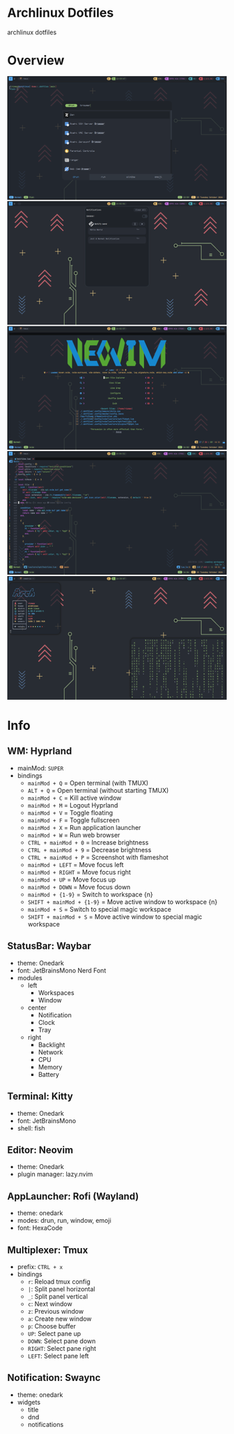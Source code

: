 # Archlinux Dotfiles
archlinux dotfiles

# Overview
![Overview 1](https://github.com/Rizwanelansyah/.dotfiles/blob/main/overview/1.png?raw=true)
![Overview 2](https://github.com/Rizwanelansyah/.dotfiles/blob/main/overview/2.png?raw=true)
![Overview 3](https://github.com/Rizwanelansyah/.dotfiles/blob/main/overview/3.png?raw=true)
![Overview 4](https://github.com/Rizwanelansyah/.dotfiles/blob/main/overview/4.png?raw=true)
![Overview 5](https://github.com/Rizwanelansyah/.dotfiles/blob/main/overview/5.png?raw=true)

# Info
## WM: Hyprland
- mainMod: `SUPER`
- bindings
    - `mainMod + Q` = Open terminal (with TMUX)
    - `ALT + Q` = Open terminal (without starting TMUX)
    - `mainMod + C` = Kill active window
    - `mainMod + M` = Logout Hyprland
    - `mainMod + V` = Toggle floating
    - `mainMod + F` = Toggle fullscreen
    - `mainMod + X` = Run application launcher
    - `mainMod + W` = Run web browser
    - `CTRL + mainMod + 0` = Increase brightness
    - `CTRL + mainMod + 9` = Decrease brightness
    - `CTRL + mainMod + P` = Screenshot with flameshot
    - `mainMod + LEFT` = Move focus left
    - `mainMod + RIGHT` = Move focus right
    - `mainMod + UP` = Move focus up
    - `mainMod + DOWN` = Move focus down
    - `mainMod + {1-9}` = Switch to workspace {n}
    - `SHIFT + mainMod + {1-9}` = Move active window to workspace {n}
    - `mainMod + S` = Switch to special magic workspace
    - `SHIFT + mainMod + S` = Move active window to special magic workspace

## StatusBar: Waybar
- theme: Onedark
- font: JetBrainsMono Nerd Font
- modules
    - left
        - Workspaces
        - Window
    - center
        - Notification
        - Clock
        - Tray
    - right
        - Backlight
        - Network
        - CPU
        - Memory
        - Battery

## Terminal: Kitty
- theme: Onedark
- font: JetBrainsMono
- shell: fish

## Editor: Neovim
- theme: Onedark
- plugin manager: lazy.nvim

## AppLauncher: Rofi (Wayland)
- theme: onedark
- modes: drun, run, window, emoji
- font: HexaCode

## Multiplexer: Tmux
- prefix: `CTRL + x`
- bindings
    - `r`: Reload tmux config
    - `|`: Split panel horizontal
    - `_`: Split panel vertical
    - `c`: Next window
    - `z`: Previous window
    - `a`: Create new window
    - `p`: Choose buffer
    - `UP`: Select pane up
    - `DOWN`: Select pane down
    - `RIGHT`: Select pane right
    - `LEFT`: Select pane left

## Notification: Swaync
- theme: onedark
- widgets
    - title
    - dnd
    - notifications
